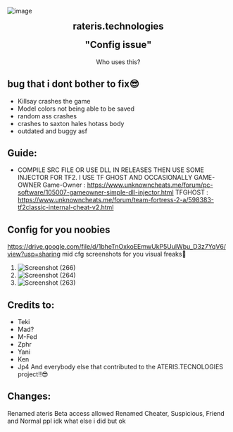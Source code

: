 ![image](https://github.com/Saokian/rateris.teknologiz/assets/114639772/8f31ed70-e988-4f93-8d96-0a912129a0aa)
<h2 align="center" style="margin-top: 0px;">rateris.technologies</h2>  
<p align="center" style="margin-bottom: 0px !important;">
<h2 align="center" style="margin-top: 0px;">"Config issue"</h2>
<p align="center">
Who uses this?
  
## bug that i dont bother to fix😎
- Killsay crashes the game
- Model colors not being able to be saved
- random ass crashes
- crashes to saxton hales hotass body
- outdated and buggy asf
  


## Guide:
- COMPILE SRC FILE OR USE DLL IN RELEASES THEN USE SOME INJECTOR FOR TF2. 
I USE TF GHOST AND OCCASIONALLY GAME-OWNER
Game-Owner : https://www.unknowncheats.me/forum/pc-software/105007-gameowner-simple-dll-injector.html
TFGHOST : https://www.unknowncheats.me/forum/team-fortress-2-a/598383-tf2classic-internal-cheat-v2.html

## Config for you noobies
   https://drive.google.com/file/d/1bheTnOxkoEEmwUkP5UulWbu_D3z7YqV6/view?usp=sharing
   mid cfg
   screenshots for you visual freaks🤭
   1. ![Screenshot (266)](https://github.com/Saokian/rateris.teknologiz/assets/114639772/d904ff40-dc71-41d1-a27c-0c99ed584ba0)
   2. ![Screenshot (264)](https://github.com/Saokian/rateris.teknologiz/assets/114639772/768a20f5-23c5-43c6-8d05-588c76f6f159)
   3. ![Screenshot (263)](https://github.com/Saokian/rateris.teknologiz/assets/114639772/c68a7399-07d0-48e7-8279-51a674c5851d)





## Credits to:
* Teki
* Mad?
* M-Fed
* Zphr
* Yani
* Ken
* Jp4
  And everybody else that contributed to the ATERIS.TECNOLOGIES project‼️😎

## Changes:
Renamed ateris
Beta access allowed
Renamed Cheater, Suspicious, Friend and Normal ppl
idk what else i did but ok

